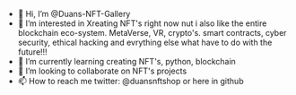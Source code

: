 - 👋 Hi, I’m @Duans-NFT-Gallery
- 👀 I’m interested in Xreating NFT's right now nut i also like the entire blockchain eco-system. MetaVerse, VR, crypto's. smart contracts, cyber security, ethical hacking and evrything else what have to do with the future!!!
- 🌱 I’m currently learning creating NFT's, python, blockchain
- 💞️ I’m looking to collaborate on NFT's projects
- 📫 How to reach me twitter: @duansnftshop or here in github

<!---
Duans-NFT-Gallery/Duans-NFT-Gallery is a ✨ special ✨ repository because its `README.md` (this file) appears on your GitHub profile.
You can click the Preview link to take a look at your changes.
--->
